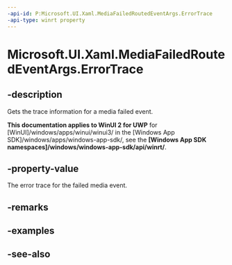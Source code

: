 ```yaml
---
-api-id: P:Microsoft.UI.Xaml.MediaFailedRoutedEventArgs.ErrorTrace
-api-type: winrt property
---
```


<!-- Property syntax
public string ErrorTrace { get; }
-->

# Microsoft.UI.Xaml.MediaFailedRoutedEventArgs.ErrorTrace

## -description
Gets the trace information for a media failed event.

**This documentation applies to WinUI 2 for UWP** for [WinUI]/windows/apps/winui/winui3/ in the [Windows App SDK]/windows/apps/windows-app-sdk/, see the **[Windows App SDK namespaces]/windows/windows-app-sdk/api/winrt/**.

## -property-value
The error trace for the failed media event.

## -remarks

## -examples

## -see-also
